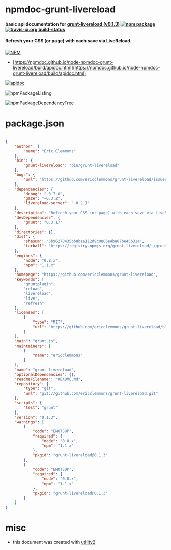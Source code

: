 # npmdoc-grunt-livereload

#### basic api documentation for  [grunt-livereload (v0.1.3)](https://github.com/ericclemmons/grunt-livereload)  [![npm package](https://img.shields.io/npm/v/npmdoc-grunt-livereload.svg?style=flat-square)](https://www.npmjs.org/package/npmdoc-grunt-livereload) [![travis-ci.org build-status](https://api.travis-ci.org/npmdoc/node-npmdoc-grunt-livereload.svg)](https://travis-ci.org/npmdoc/node-npmdoc-grunt-livereload)

#### Refresh your CSS (or page) with each save via LiveReload.

[![NPM](https://nodei.co/npm/grunt-livereload.png?downloads=true&downloadRank=true&stars=true)](https://www.npmjs.com/package/grunt-livereload)

- [https://npmdoc.github.io/node-npmdoc-grunt-livereload/build/apidoc.html](https://npmdoc.github.io/node-npmdoc-grunt-livereload/build/apidoc.html)

[![apidoc](https://npmdoc.github.io/node-npmdoc-grunt-livereload/build/screenCapture.buildCi.browser.%252Ftmp%252Fbuild%252Fapidoc.html.png)](https://npmdoc.github.io/node-npmdoc-grunt-livereload/build/apidoc.html)

![npmPackageListing](https://npmdoc.github.io/node-npmdoc-grunt-livereload/build/screenCapture.npmPackageListing.svg)

![npmPackageDependencyTree](https://npmdoc.github.io/node-npmdoc-grunt-livereload/build/screenCapture.npmPackageDependencyTree.svg)



# package.json

```json

{
    "author": {
        "name": "Eric Clemmons"
    },
    "bin": {
        "grunt-livereload": "bin/grunt-livereload"
    },
    "bugs": {
        "url": "https://github.com/ericclemmons/grunt-livereload/issues"
    },
    "dependencies": {
        "debug": "~0.7.0",
        "gaze": "~0.3.2",
        "livereload-server": "~0.2.1"
    },
    "description": "Refresh your CSS (or page) with each save via LiveReload.",
    "devDependencies": {
        "grunt": "0.3.17"
    },
    "directories": {},
    "dist": {
        "shasum": "6b96278435bb8baa112d9c0803e4ba87be45b31a",
        "tarball": "https://registry.npmjs.org/grunt-livereload/-/grunt-livereload-0.1.3.tgz"
    },
    "engines": {
        "node": "0.8.x",
        "npm": "1.1.x"
    },
    "homepage": "https://github.com/ericclemmons/grunt-livereload",
    "keywords": [
        "gruntplugin",
        "reload",
        "livereload",
        "live",
        "refresh"
    ],
    "licenses": [
        {
            "type": "MIT",
            "url": "https://github.com/ericclemmons/grunt-livereload/blob/master/LICENSE-MIT"
        }
    ],
    "main": "grunt.js",
    "maintainers": [
        {
            "name": "ericclemmons"
        }
    ],
    "name": "grunt-livereload",
    "optionalDependencies": {},
    "readmeFilename": "README.md",
    "repository": {
        "type": "git",
        "url": "git://github.com/ericclemmons/grunt-livereload.git"
    },
    "scripts": {
        "test": "grunt"
    },
    "version": "0.1.3",
    "warnings": [
        {
            "code": "ENOTSUP",
            "required": {
                "node": "0.8.x",
                "npm": "1.1.x"
            },
            "pkgid": "grunt-livereload@0.1.3"
        },
        {
            "code": "ENOTSUP",
            "required": {
                "node": "0.8.x",
                "npm": "1.1.x"
            },
            "pkgid": "grunt-livereload@0.1.3"
        }
    ]
}
```



# misc
- this document was created with [utility2](https://github.com/kaizhu256/node-utility2)
